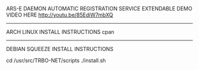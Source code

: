 ARS-E DAEMON
AUTOMATIC REGISTRATION SERVICE EXTENDABLE
DEMO VIDEO HERE
http://youtu.be/85EdiW7mbXQ

__________________________________
ARCH LINUX INSTALL INSTRUCTIONS
cpan 




___________________________________
DEBIAN SQUEEZE INSTALL INSTRUCTIONS

cd /usr/src/TRBO-NET/scripts
./install.sh